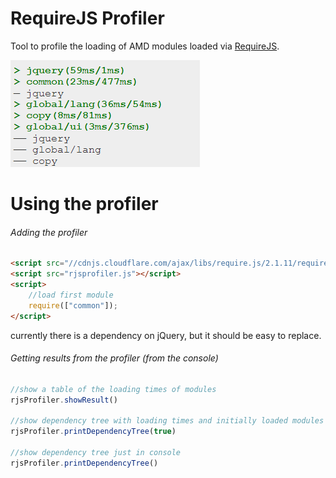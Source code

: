 RequireJS Profiler
=========

Tool to profile the loading of AMD modules loaded via [RequireJS](http://requirejs.org/).

![alt text](https://raw.githubusercontent.com/micmro/RequireJS-Profiler/screenshots/readme-assets/RequireJS-printDependencyTree.png "rjsProfiler.printDependencyTree() output example")

Using the profiler
===================

###### Adding the profiler
```HTML
<script src="//cdnjs.cloudflare.com/ajax/libs/require.js/2.1.11/require.min.js"></script>
<script src="rjsprofiler.js"></script>
<script>
	//load first module
	require(["common"]);
</script>
```
currently there is a dependency on jQuery, but it should be easy to replace.

###### Getting results from the profiler (from the console)
```javascript
//show a table of the loading times of modules
rjsProfiler.showResult()

//show dependency tree with loading times and initially loaded modules in iFrame
rjsProfiler.printDependencyTree(true)

//show dependency tree just in console
rjsProfiler.printDependencyTree()
```